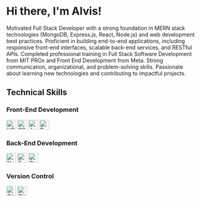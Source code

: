 # Hi there, I'm Alvis! 

Motivated Full Stack Developer with a strong foundation in MERN stack technologies (MongoDB, Express.js, React, Node.js) and web development best practices. Proficient in building end-to-end applications, including responsive front-end interfaces, scalable back-end services, and RESTful APIs. Completed professional training in Full Stack Software Development from MIT PROx and Front End Development from Meta. Strong communication, organizational, and problem-solving skills. Passionate about learning new technologies and contributing to impactful projects.

## Technical Skills

### Front-End Development
<p align="left">
  <img src="https://img.shields.io/badge/HTML5-E34F26?style=flat-square&logo=html5&logoColor=white" alt="HTML5" height="25"/>
  <img src="https://img.shields.io/badge/CSS3-1572B6?style=flat-square&logo=css3&logoColor=white" alt="CSS3" height="25"/>
  <img src="https://img.shields.io/badge/JavaScript-F7DF1E?style=flat-square&logo=javascript&logoColor=black" alt="JavaScript" height="25"/>
  <img src="https://img.shields.io/badge/React-61DAFB?style=flat-square&logo=react&logoColor=black" alt="React" height="25"/>
</p>

### Back-End Development
<p align="left">
  <img src="https://img.shields.io/badge/Node.js-339933?style=flat-square&logo=nodedotjs&logoColor=white" alt="Node.js" height="25"/>
  <img src="https://img.shields.io/badge/Express.js-000000?style=flat-square&logo=express&logoColor=white" alt="Express.js" height="25"/>
  <img src="https://img.shields.io/badge/Strapi-2E7EEA?style=flat-square&logo=strapi&logoColor=white" alt="Strapi" height="25"/>
</p>


### Version Control
<p align="left">
  <img src="https://img.shields.io/badge/Git-F05032?style=flat-square&logo=git&logoColor=white" alt="Git" height="25"/>
  <img src="https://img.shields.io/badge/GitHub-181717?style=flat-square&logo=github&logoColor=white" alt="GitHub" height="25"/>
</p>








